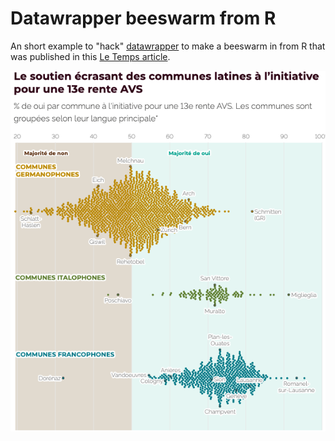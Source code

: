 # Datawrapper beeswarm from R

An short example to "hack" [datawrapper](https://www.datawrapper.de) to make a beeswarm in from R that was published in this [Le Temps article](https://www.letemps.ch/suisse/13e-rente-avs-retraite-a-66-ans-les-enjeux-et-les-resultats-des-votations-federales-et-cantonales?utm_medium=partage-social&utm_source=copylink#post-f3e56dae-dc73-4e76-89cb-cd486db97d57).

![](datawrapper_beeswarm.png)

